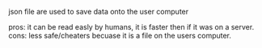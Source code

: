 json file are used to save data onto the user computer

pros: it can be read easly by humans, it is faster then if it was on a server.
cons: less safe/cheaters becuase it is a file on the users computer.
